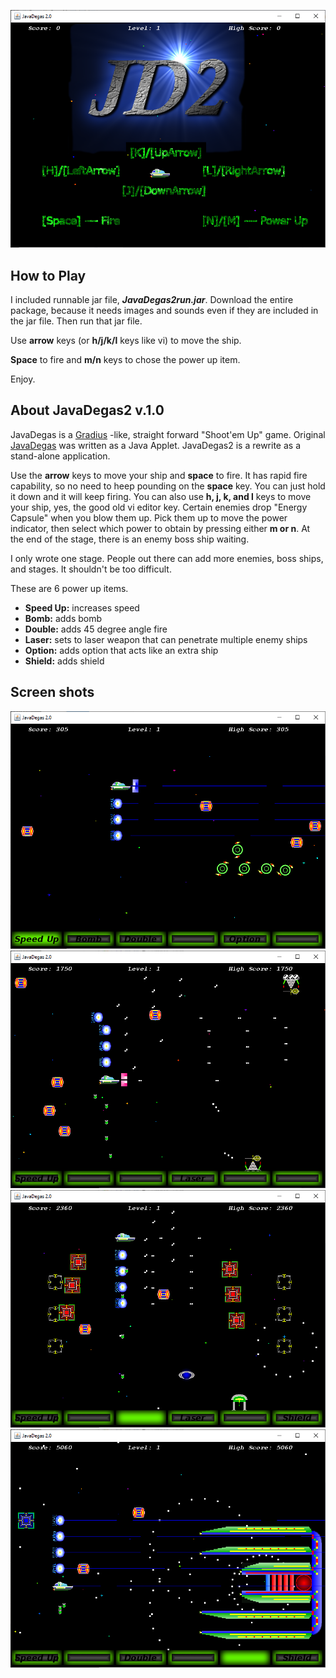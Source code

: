 ![title](./README_img/ss_title0.png)

## How to Play

I included runnable jar file, __*JavaDegas2run.jar*__.  Download the entire package, because it needs images and sounds even if they are included in the jar file.  Then run that jar file.

Use **arrow** keys (or **h/j/k/l** keys like vi) to move the ship.

**Space** to fire and **m/n** keys to chose the power up item.

Enjoy.

## About JavaDegas2 v.1.0

JavaDegas is a [Gradius](https://en.wikipedia.org/wiki/Gradius_(video_game)) -like, straight forward "Shoot'em Up" game.  Original [JavaDegas](https://github.com/xyz24601/JavaDegas-1.0.1) was written as a Java Applet.  JavaDegas2 is a rewrite as a stand-alone application.

Use the **arrow** keys to move your ship and **space** to fire.  It has rapid fire capability, so no need to heep pounding on the **space** key.  You can just hold it down and it will keep firing.  You can also use **h, j, k, and l** keys to move your ship, yes, the good old vi editor key.  Certain enemies drop "Energy Capsule" when you blow them up.  Pick them up to move the power indicator, then select which power to obtain by pressing either **m or n**.  At the end of the stage, there is an enemy boss ship waiting.

I only wrote one stage.  People out there can add more enemies, boss ships, and stages.  It shouldn't be too difficult.

These are 6 power up items.

* **Speed Up:** increases speed
* **Bomb:** adds bomb
* **Double:** adds 45 degree angle fire
* **Laser:** sets to laser weapon that can penetrate multiple enemy ships
* **Option:** adds option that acts like an extra ship
* **Shield:** adds shield

## Screen shots

![play0](./README_img/ss_play0.png)
![play1](./README_img/ss_play1.png)
![play2](./README_img/ss_play2.png)
![boss0](./README_img/ss_boss0.png)


